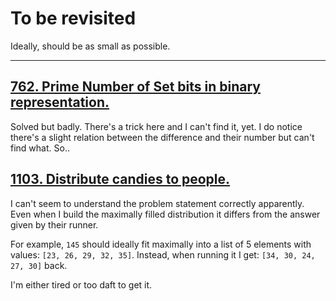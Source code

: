 # To be revisited

Ideally, should be as small as possible. 

---

## [762. Prime Number of Set bits in binary representation.][762]

Solved but badly. There's a trick here and I can't find it, yet. I do notice there's a slight relation
between the difference and their number but can't find what. So..

## [1103. Distribute candies to people.][1103]

I can't seem to understand the problem statement correctly apparently. Even when I
build the maximally filled distribution it differs from the answer given by their
runner. 

For example, `145` should ideally fit maximally into a list of 5 elements with values:
`[23, 26, 29, 32, 35]`. Instead, when running it I get: `[34, 30, 24, 27, 30]` back.

I'm either tired or too daft to get it.

[762]: https://leetcode.com/problems/prime-number-of-set-bits-in-binary-representation/
[1103]: https://leetcode.com/problems/distribute-candies-to-people/
